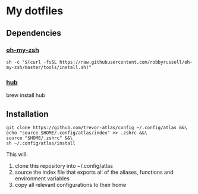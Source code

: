 # My dotfiles

## Dependencies

### [oh-my-zsh](https://ohmyz.sh)
`sh -c "$(curl -fsSL https://raw.githubusercontent.com/robbyrussell/oh-my-zsh/master/tools/install.sh)"`

### [hub](https://hub.github.com)
brew install hub


## Installation
```
git clone https://github.com/trevor-atlas/config ~/.config/atlas &&\
echo "source $HOME/.config/atlas/index" >> .zshrc &&\
source "$HOME/.zshrc" &&\
sh ~/.config/atlas/install
```

This will:
1. clone this repository into ~/.config/atlas
2. source the index file that exports all of the aliases, functions and environment variables
3. copy all relevant configurations to their home
